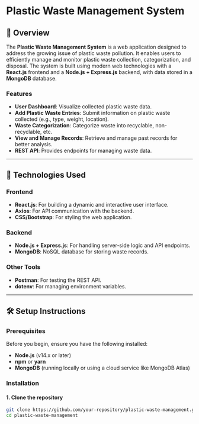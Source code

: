 # Plastic Waste Management System

## 📖 Overview

The **Plastic Waste Management System** is a web application designed to address the growing issue of plastic waste pollution. It enables users to efficiently manage and monitor plastic waste collection, categorization, and disposal. The system is built using modern web technologies with a **React.js** frontend and a **Node.js + Express.js** backend, with data stored in a **MongoDB** database.

### Features
- **User Dashboard**: Visualize collected plastic waste data.
- **Add Plastic Waste Entries**: Submit information on plastic waste collected (e.g., type, weight, location).
- **Waste Categorization**: Categorize waste into recyclable, non-recyclable, etc.
- **View and Manage Records**: Retrieve and manage past records for better analysis.
- **REST API**: Provides endpoints for managing waste data.

---

## 🚀 Technologies Used

### Frontend
- **React.js**: For building a dynamic and interactive user interface.
- **Axios**: For API communication with the backend.
- **CSS/Bootstrap**: For styling the web application.

### Backend
- **Node.js + Express.js**: For handling server-side logic and API endpoints.
- **MongoDB**: NoSQL database for storing waste records.

### Other Tools
- **Postman**: For testing the REST API.
- **dotenv**: For managing environment variables.

---

## 🛠️ Setup Instructions

### Prerequisites
Before you begin, ensure you have the following installed:
- **Node.js** (v14.x or later)
- **npm** or **yarn**
- **MongoDB** (running locally or using a cloud service like MongoDB Atlas)

### Installation

#### 1. Clone the repository
```bash
git clone https://github.com/your-repository/plastic-waste-management.git
cd plastic-waste-management
